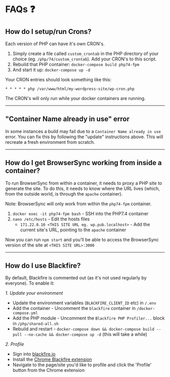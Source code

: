 # FAQs ❓

## How do I setup/run Crons?

Each version of PHP can have it's own CRON's.

1. Simply create a file called `custom_crontab` in the PHP directory of your choice (eg. `/php/74/custom_crontab`). Add your CRON's to this script.
1. Rebuild that PHP container: `docker-compose build php74-fpm`
1. And start it up: `docker-compose up -d`

Your CRON entries should look something like this:

```
* * * * * php /var/www/html/my-wordpress-site/wp-cron.php
```

The CRON's will only run while your docker containers are running.

---

## "Container Name already in use" error

In some instances a build may fail due to a `Container Name already in use` error. You can fix this by following the "update" instructions above. This will recreate a fresh environment from scratch.

---

## How do I get BrowserSync working from inside a container?

To run BrowserSync from within a container, it needs to proxy a PHP site to generate the site. To do this, it needs to know where the URL lives (which, from the outside world, is through the `apache` container).

Note: BrowserSync will only work from within the `php74-fpm` container.

1. `docker exec -it php74-fpm bash` - SSH into the PHP7.4 container
1. `nano /etc/hosts` - Edit the hosts files
    - `171.22.0.10 <THIS SITE URL eg. wp.pub.localhost>` - Add the current site's URL, pointing to the `apache` container

Now you can run `npm start` and you'll be able to access the BrowserSync version of the site at `<THIS SITE URL>:3000`

---

## How do I use Blackfire?

By default, Blackfire is commented out (as it's not used regularly by everyone). To enable it:

*1. Update your environment*

- Update the environment variables (`BLACKFIRE_CLIENT_ID` etc) in `/.env`
- Add the container - Uncomment the `blackfire` container in `/docker-compose.yml`
- Add the PHP module - Uncomment the `Blackfire PHP Profiler...` block in `/php/shared-all.sh`
- Rebuild and restart - `docker-compose down && docker-compose build --pull --no-cache && docker-compose up -d` (this will take a while)

*2. Profile*

- Sign into [blackfire.io](https://blackfire.io)
- Install the [Chrome Blackfire extension](https://chrome.google.com/webstore/detail/blackfire-profiler/miefikpgahefdbcgoiicnmpbeeomffld?utm_source=chrome-ntp-icon)
- Navigate to the page/site you'd like to profile and click the 'Profile' button from the Chrome extension
